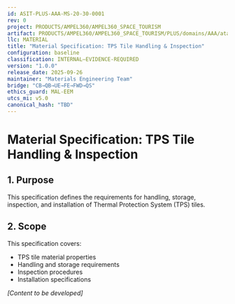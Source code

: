 ```yaml
---
id: ASIT-PLUS-AAA-MS-20-30-0001
rev: 0
project: PRODUCTS/AMPEL360/AMPEL360_SPACE_TOURISM
artifact: PRODUCTS/AMPEL360/AMPEL360_SPACE_TOURISM/PLUS/domains/AAA/ata/20/20-30_Material_Handling/MS-20-30-0001_TPS_TileHandling.md
llc: MATERIAL
title: "Material Specification: TPS Tile Handling & Inspection"
configuration: baseline
classification: INTERNAL–EVIDENCE-REQUIRED
version: "1.0.0"
release_date: 2025-09-26
maintainer: "Materials Engineering Team"
bridge: "CB→QB→UE→FE→FWD→QS"
ethics_guard: MAL-EEM
utcs_mi: v5.0
canonical_hash: "TBD"
---
```


# Material Specification: TPS Tile Handling & Inspection

## 1. Purpose
This specification defines the requirements for handling, storage, inspection, and installation of Thermal Protection System (TPS) tiles.

## 2. Scope
This specification covers:
- TPS tile material properties
- Handling and storage requirements
- Inspection procedures
- Installation specifications

*[Content to be developed]*